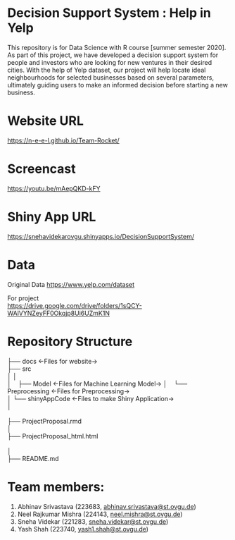 # Decision Support System : Help in Yelp
This repository is for Data Science with R course [summer semester 2020]. As part of this project, we have developed a decision support system for people and investors who are looking for new ventures in their desired cities. With the help of Yelp dataset, our project will help locate ideal neighbourhoods for selected businesses based on several parameters, ultimately guiding users to make an informed decision before starting a new business.

# Website URL
https://n-e-e-l.github.io/Team-Rocket/

# Screencast
https://youtu.be/mAepQKD-kFY

# Shiny App URL
https://snehavidekarovgu.shinyapps.io/DecisionSupportSystem/

# Data
Original Data
https://www.yelp.com/dataset

For project  
https://drive.google.com/drive/folders/1sQCY-WAlVYNZeyFF0Okqjp8Ui6UZmK1N

# Repository Structure
├── docs  <-Files for website->  <br>
├── src            
│     │                 
│     ├── Model          <-Files for Machine Learning Model-> 
│     └── Preprocessing  <-Files for Preprocessing->    
│     └── shinyAppCode   <-Files to make Shiny Application->   
│<br>     
├── ProjectProposal.rmd  <br>
│ <br>
├── ProjectProposal_html.html  <br>             
│<br>
├── README.md   <br>      


# Team members:
1. Abhinav Srivastava (223683, abhinav.srivastava@st.ovgu.de) 
2. Neel Rajkumar Mishra (224143, neel.mishra@st.ovgu.de) 
3. Sneha Videkar (221283, sneha.videkar@st.ovgu.de) 
4. Yash Shah (223740, yash1.shah@st.ovgu.de)
